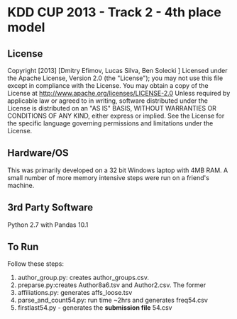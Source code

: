 KDD CUP 2013 - Track 2 - 4th place model
======================================

License
-------
Copyright [2013] [Dmitry Efimov, Lucas Silva, Ben Solecki ] Licensed under the Apache License, Version 2.0 (the "License"); you may not use this file except in compliance with the License. You may obtain a copy of the License at http://www.apache.org/licenses/LICENSE-2.0 Unless required by applicable law or agreed to in writing, software distributed under the License is distributed on an "AS IS" BASIS, WITHOUT WARRANTIES OR CONDITIONS OF ANY KIND, either express or implied. See the License for the specific language governing permissions and limitations under the License.

Hardware/OS
-----
This was primarily developed on a 32 bit Windows laptop with 4MB RAM. A small number of more memory intensive steps were run on a friend's machine.

3rd Party Software
-----
Python 2.7 with Pandas 10.1

To Run
------
Follow these steps:

1. author_group.py: creates author_groups.csv.  
2. preparse.py:creates Author8a6.tsv and Author2.csv. The former 
3. affiliations.py: generates affs_loose.tsv
4. parse_and_count54.py: run time ~2hrs and generates freq54.csv
5. firstlast54.py - generates the <b>submission file</b> 54.csv